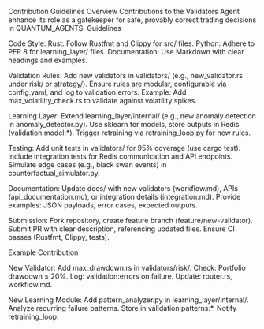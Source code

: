 Contribution Guidelines
Overview
Contributions to the Validators Agent enhance its role as a gatekeeper for safe, provably correct trading decisions in QUANTUM_AGENTS.
Guidelines

Code Style:
Rust: Follow Rustfmt and Clippy for src/ files.
Python: Adhere to PEP 8 for learning_layer/ files.
Documentation: Use Markdown with clear headings and examples.


Validation Rules:
Add new validators in validators/ (e.g., new_validator.rs under risk/ or strategy/).
Ensure rules are modular, configurable via config.yaml, and log to validation:errors.
Example: Add max_volatility_check.rs to validate against volatility spikes.


Learning Layer:
Extend learning_layer/internal/ (e.g., new anomaly detection in anomaly_detector.py).
Use sklearn for models, store outputs in Redis (validation:model:*).
Trigger retraining via retraining_loop.py for new rules.


Testing:
Add unit tests in validators/ for 95% coverage (use cargo test).
Include integration tests for Redis communication and API endpoints.
Simulate edge cases (e.g., black swan events) in counterfactual_simulator.py.


Documentation:
Update docs/ with new validators (workflow.md), APIs (api_documentation.md), or integration details (integration.md).
Provide examples: JSON payloads, error cases, expected outputs.


Submission:
Fork repository, create feature branch (feature/new-validator).
Submit PR with clear description, referencing updated files.
Ensure CI passes (Rustfmt, Clippy, tests).



Example Contribution

New Validator: Add max_drawdown.rs in validators/risk/.
Check: Portfolio drawdown ≤ 20%.
Log: validation:errors on failure.
Update: router.rs, workflow.md.


New Learning Module: Add pattern_analyzer.py in learning_layer/internal/.
Analyze recurring failure patterns.
Store in validation:patterns:*.
Notify retraining_loop.



